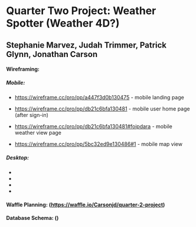 # Quarter Two Project: Weather Spotter (Weather 4D?)
## Stephanie Marvez, Judah Trimmer, Patrick Glynn, Jonathan Carson




#### Wireframing: 

##### Mobile: 

- https://wireframe.cc/pro/pp/a447f3d0b130475 - mobile landing page

- https://wireframe.cc/pro/pp/db21c6bfa130481 - mobile user home page (after sign-in)

- https://wireframe.cc/pro/pp/db21c6bfa130481#foipdara - mobile weather view page

- https://wireframe.cc/pro/pp/5bc32ed9e130486#1 - mobile map view

##### Desktop:

-

-

-

-

#### Waffle Planning: (https://waffle.io/Carsonjd/quarter-2-project)

#### Database Schema: ()
